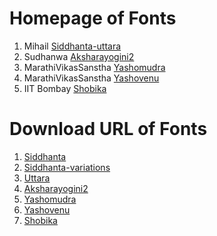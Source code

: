 # Homepage of Fonts

1. Mihail [Siddhanta-uttara](https://svayambhava.blogspot.com/p/siddhanta-devanagariunicode-open-type.html)
2. Sudhanwa [Aksharayogini2](http://aksharyogini.sudhanwa.com/aksharyogini2.html)	
3. MarathiVikasSanstha [Yashomudra](https://github.com/RajyaMarathiVikasSanstha/Yashomudra/)
4. MarathiVikasSanstha [Yashovenu](https://github.com/RajyaMarathiVikasSanstha/Yashovenu)
5. IIT Bombay [Shobika](https://github.com/Sandhi-IITBombay/Shobhika)

# Download URL of Fonts

1. [Siddhanta](https://drive.google.com/file/d/1wNVglAFdjXVPJvDTCKbCIJfGgUyhIGMF)
2. [Siddhanta-variations](https://drive.google.com/file/d/1PXHMZFmk48KovKMwOgm9B7xAqH0Cd7er)
3. [Uttara](https://drive.google.com/file/d/18HA0dT8190wdud-cmBmECUtgD9U9uHgu)
4. [Aksharayogini2](http://deb.debian.org/debian/pool/main/f/fonts-aksharyogini2/fonts-aksharyogini2_1.0.orig.tar.gz)
5. [Yashomudra](https://github.com/RajyaMarathiVikasSanstha/Yashomudra/releases/download/2.0/Yashomudra_release_2.00.zip)
6. [Yashovenu](https://github.com/RajyaMarathiVikasSanstha/Yashovenu/releases/download/2.01/Yashovenu_release_2.01.zip)
7. [Shobika](https://github.com/Sandhi-IITBombay/Shobhika/releases/download/v1.05/Shobhika-1.05.zip)

